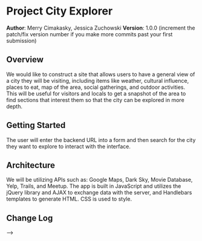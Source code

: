 # Project City Explorer

**Author**: Merry Cimakasky, Jessica Zuchowski
**Version**: 1.0.0 (increment the patch/fix version number if you make more commits past your first submission)

## Overview
<!-- Provide a high level overview of what this application is and why you are building it, beyond the fact that it's an assignment for this class. (i.e. What's your problem domain?) -->
We would like to construct a site that allows users to have a general view of a city they will be visiting, including items like weather, cultural influence, places to eat, map of the area, social gatherings, and outdoor activities. This will be useful for visitors and locals to get a snapshot of the area to find sections that interest them so that the city can be explored in more depth. 

## Getting Started
<!-- What are the steps that a user must take in order to build this app on their own machine and get it running? -->
The user will enter the backend URL into a form and then search for the city they want to explore to interact with the interface. 

## Architecture
<!-- Provide a detailed description of the application design. What technologies (languages, libraries, etc) you're using, and any other relevant design information. -->
We will be utilizing APIs such as: Google Maps, Dark Sky, Movie Database, Yelp, Trails, and Meetup. The app is built in JavaScript and utilizes the jQuery library and AJAX to exchange data with the server, and Handlebars templates to generate HTML. CSS is used to style. 

## Change Log
<!-- Use this area to document the iterative changes made to your application as each feature is successfully implemented. Use time stamps. Here's an examples:

01-01-2001 4:59pm - Application now has a fully-functional express server, with a GET route for the location resource.

## Credits and Collaborations
<!-- Give credit (and a link) to other people or resources that helped you build this application. -->
-->